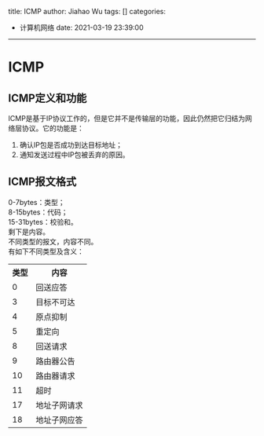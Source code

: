title: ICMP
author: Jiahao Wu
tags: []
categories:
  - 计算机网络
date: 2021-03-19 23:39:00
---
# ICMP

## ICMP定义和功能

ICMP是基于IP协议工作的，但是它并不是传输层的功能，因此仍然把它归结为网络层协议。它的功能是：  
1. 确认IP包是否成功到达目标地址；  
2. 通知发送过程中IP包被丢弃的原因。  

## ICMP报文格式

0-7bytes：类型；  
8-15bytes：代码；  
15-31bytes：校验和。  
剩下是内容。  
不同类型的报文，内容不同。  
有如下不同类型及含义：  
<table>
  <th>类型</th>
  <th>内容</th>
  <tr>
  <td>0</td>
  <td>回送应答</td>
  <tr>
  <td>3</td>
  <td>目标不可达</td>
  <tr>
  <td>4</td>
  <td>原点抑制</td>
  <tr>
  <td>5</td>
  <td>重定向</td>
  <tr>
  <td>8</td>
  <td>回送请求</td>
  <tr>
  <td>9</td>
  <td>路由器公告</td>
  <tr>
  <td>10</td>
  <td>路由器请求</td>
  <tr>
  <td>11</td>
  <td>超时</td>
  <tr>
  <td>17</td>
  <td>地址子网请求</td>
  <tr>
  <td>18</td>
  <td>地址子网应答</td>
</table>

